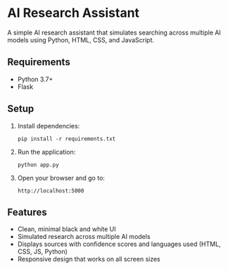 
# AI Research Assistant

A simple AI research assistant that simulates searching across multiple AI models using Python, HTML, CSS, and JavaScript.

## Requirements

- Python 3.7+
- Flask

## Setup

1. Install dependencies:
   ```
   pip install -r requirements.txt
   ```

2. Run the application:
   ```
   python app.py
   ```

3. Open your browser and go to:
   ```
   http://localhost:5000
   ```

## Features

- Clean, minimal black and white UI
- Simulated research across multiple AI models
- Displays sources with confidence scores and languages used (HTML, CSS, JS, Python)
- Responsive design that works on all screen sizes
